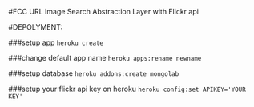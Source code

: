 #FCC URL Image Search Abstraction Layer with Flickr api

#DEPOLYMENT:

###setup app
`heroku create`

###change default app name
`heroku apps:rename newname`

###setup database
`heroku addons:create mongolab`

###setup your flickr api key on heroku
`heroku config:set APIKEY='YOUR KEY'`


